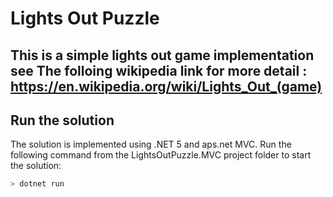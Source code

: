 # Lights Out Puzzle


This is a simple lights out game implementation
see The folloing wikipedia link for more detail : https://en.wikipedia.org/wiki/Lights_Out_(game) 
---
## Run the solution
The solution is implemented using .NET 5 and aps.net MVC.
Run the following command from the LightsOutPuzzle.MVC project folder to start the solution:
```bash
> dotnet run
```

